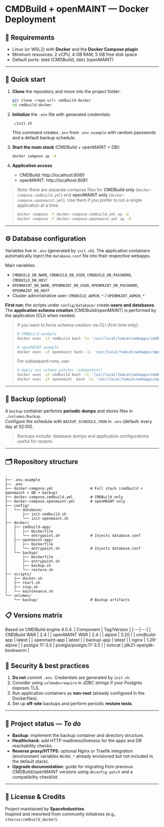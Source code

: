 # CMDBuild + openMAINT — Docker Deployment
## 🧰 Requirements
- Linux (or WSL2) with **Docker** and the **Docker Compose plugin**
- Minimum resources: 2 vCPU, 4 GB RAM, 5 GB free disk space
- Default ports: `8080` (CMDBuild), `8081` (openMAINT)

---

## 🚀 Quick start

1. **Clone** the repository and move into the project folder:
   ```bash
   git clone <repo-url> cmdbuild-docker
   cd cmdbuild-docker
   ```

2. **Initialize** the `.env` file with generated credentials:
   ```bash
   ./init.sh
   ```
   This command creates `.env` from `.env.example` with random passwords and a default backup schedule.

3. **Start the main stack** (CMDBuild + openMAINT + DB):
   ```bash
   docker compose up -d
   ```

4. **Application access**
   - CMDBuild: http://localhost:8080
   - openMAINT: http://localhost:8081

> Note: there are separate compose files for **CMDBuild only** (`docker-compose.cmdbuild.yml`) and **openMAINT only** (`docker-compose.openmaint.yml`). Use them if you prefer to run a single application at a time:
> ```bash
> docker compose -f docker-compose.cmdbuild.yml up -d
> docker compose -f docker-compose.openmaint.yml up -d
> ```

---

## ⚙️ Database configuration
Variables live in `.env` (generated by `init.sh`). The application containers automatically inject the `database.conf` file into their respective webapps.

Main variables:
- `CMDBUILD_DB_NAME`, `CMDBUILD_DB_USER`, `CMDBUILD_DB_PASSWORD`, `CMDBUILD_DB_HOST`
- `OPENMAINT_DB_NAME`, `OPENMAINT_DB_USER`, `OPENMAINT_DB_PASSWORD`, `OPENMAINT_DB_HOST`
- Cluster administrative user: `CMDBUILD_ADMIN_*` / `OPENMAINT_ADMIN_*`

**First run:** the scripts under `config/database/` create **users and databases**.  
The **application schema creation** (CMDBuild/openMAINT) is performed by the application (CLI) when needed.

> If you want to force schema creation via CLI (first time only):
> ```bash
> # CMDBuild example
> docker exec -it cmdbuild bash -lc '/usr/local/tomcat/webapps/cmdbuild/cmdbuild.sh dbconfig recreate empty -configfile /usr/local/tomcat/conf/cmdbuild/database.conf'
> 
> # openMAINT example
> docker exec -it openmaint bash -lc '/usr/local/tomcat/webapps/openmaint/cmdbuild.sh dbconfig recreate empty -configfile /usr/local/tomcat/conf/openmaint/database.conf'
> ```
> For subsequent runs, use:
> ```bash
> # Apply any schema patches (idempotent)
> docker exec -it cmdbuild bash -lc '/usr/local/tomcat/webapps/cmdbuild/cmdbuild.sh dbconfig patch -configfile /usr/local/tomcat/conf/cmdbuild/database.conf'
> docker exec -it openmaint  bash -lc '/usr/local/tomcat/webapps/openmaint/cmdbuild.sh dbconfig patch -configfile /usr/local/tomcat/conf/openmaint/database.conf'
> ```

---

## 💾 Backup (optional)
A `backup` container performs **periodic dumps** and stores files in `./volumes/backup`.  
Configure the schedule with `BACKUP_SCHEDULE_CRON` in `.env` (default: every day at 02:00).

> Backups include: database dumps and application configurations useful for restore.

---

## 🗂️ Repository structure

```
.
├── .env.example
├── .env
├── docker-compose.yml                 # Full stack (cmdbuild + openmaint + DB + backup)
├── docker-compose.cmdbuild.yml        # CMDBuild only
├── docker-compose.openmaint.yml       # openMAINT only
├── config/
│   └── database/
│       ├── init-cmdbuild.sh
│       └── init-openmaint.sh
├── docker/
│   ├── cmdbuild-app/
│   │   ├── Dockerfile
│   │   └── entrypoint.sh              # Injects database.conf
│   ├── openmaint-app/
│   │   ├── Dockerfile
│   │   └── entrypoint.sh              # Injects database.conf
│   └── backup/
│       ├── Dockerfile
│       ├── entrypoint.sh
│       ├── backup.sh
│       └── restore.sh
├── scripts/
│   ├── docker.sh
│   ├── start.sh
│   ├── stop.sh
│   └── maintenance.sh
└── volumes/
    └── backup/                        # Backup artifacts
```

## 📋 Versions matrix
Based on CMDBuild engine 4.0.4.
| Component | Tag/Version |
|---|---|
| CMDBuild WAR | 2.4 | 
| openMAINT WAR | 2.4 | 
| alpine | 3.20 | 
| cmdbuild-app | latest | 
| openmaint-app | latest | 
| backup-app | latest | 
| nginx | 1.29-alpine | 
| postgis 17-3.5 | postgis/postgis:17-3.5 |
| tomcat | jdk21-openjdk-bookworm |

## 🔐 Security & best practices
1. **Do not** commit `.env`. Credentials are generated by `init.sh`.
2. Consider using `sslmode=require` in JDBC strings if your Postgres exposes TLS.
3. Run application containers as **non‑root** (already configured in the Dockerfiles).
4. Set up **off‑site** backups and perform periodic **restore tests**.

---

## 🧭 Project status — *To do*
- **Backup**: implement the backup container and directory structure.
- **Healthcheck**: add HTTP readiness/liveness for the apps and DB reachability checks.
- **Reverse proxy/HTTPS**: optional Nginx or Traefik integration (environment variables `NGINX_*` already envisioned but not included in the default stack).
- **Upgrade documentation**: guide for migrating from previous CMDBuild/openMAINT versions using `dbconfig patch` and a compatibility checklist.

---

## 📄 License & Credits
Project maintained by **SpaceIndustries**.  
Inspired and reworked from community initiatives (e.g., `itmicus/cmdbuild_docker`).
